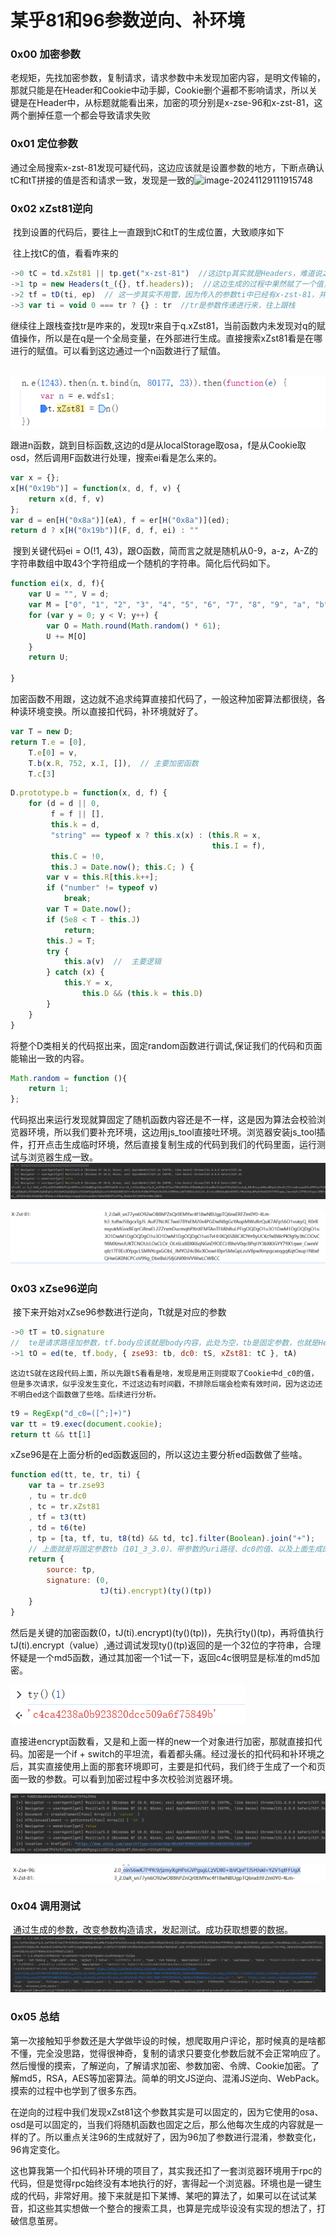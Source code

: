 # 某乎81和96参数逆向、补环境

### 0x00 加密参数

​	老规矩，先找加密参数，复制请求，请求参数中未发现加密内容，是明文传输的，那就只能是在Header和Cookie中动手脚，Cookie删个遍都不影响请求，所以关键是在Header中，从标题就能看出来，加密的项分别是x-zse-96和x-zst-81，这两个删掉任意一个都会导致请求失败

### 0x01 定位参数

​	通过全局搜索x-zst-81发现可疑代码，这边应该就是设置参数的地方，下断点确认tC和tT拼接的值是否和请求一致，发现是一致的![image-20241129111915748](E:\学习笔记\LearningDoc\逆向\知乎\x-zst-81和x-zse-96参数逆向.assets\image-20241129111915748.png)

### 0x02 xZst81逆向

​	找到设置的代码后，要往上一直跟到tC和tT的生成位置，大致顺序如下

​	往上找tC的值，看看咋来的

```js
->0 tC = td.xZst81 || tp.get("x-zst-81")  //这边tp其实就是Headers，难道说之前就已经将x-zst-81赋过值？
->1 tp = new Headers(t_({}, tf.headers));  //这边生成的过程中果然赋了一个值，并且tf.headers里面包含了x-zst-81
->2 tf = tD(ti, ep)  // 这一步其实不用管，因为传入的参数ti中已经有x-zst-81，并且经过对比，值是相同的，该函数并没有操作该值
->3 var ti = void 0 === tr ? {} : tr  //tr是参数传递进行来，往上跟栈
```

​	继续往上跟栈查找tr是咋来的，发现tr来自于q.xZst81，当前函数内未发现对q的赋值操作，所以是在q是一个全局变量，在外部进行生成。直接搜索xZst81看是在哪进行的赋值。可以看到这边通过一个n函数进行了赋值。

​	![image-20241208201849006](x-zst-81和x-zse-96参数逆向.assets/image-20241208201849006.png)

​	跟进n函数，跳到目标函数,这边的d是从localStorage取osa，f是从Cookie取osd，然后调用F函数进行处理，搜索ei看是怎么来的。

```js
var x = {};
x[H("0x19b")] = function(x, d, f, v) {
    return x(d, f, v)
};
var d = en[H("0x8a")](eA), f = er[H("0x8a")](ed);
return d ? x[H("0x19b")](F, d, f, ei) : ""
```

​	搜到关键代码ei = O(!1, 43)，跟O函数，简而言之就是随机从0-9，a-z，A-Z的字符串数组中取43个字符组成一个随机的字符串。简化后代码如下。

```js
function ei(x, d, f){
    var U = "", V = d;
    var M = ["0", "1", "2", "3", "4", "5", "6", "7", "8", "9", "a", "b", "c", "d", "e", "f", "g", "h", "i", "j", "k", "l", "m", "n", "o", "p", "q", "r", "s", "t", "u", "v", "w", "x", "y", "z", "A", "B", "C", "D", "E", "F", "G", "H", "I", "J", "K", "L", "M", "N", "O", "P", "Q", "R", "S", "T", "U", "V", "W", "X", "Y", "Z"];
    for (var y = 0; y < V; y++) {
        var O = Math.round(Math.random() * 61);
        U += M[O]
    }
    return U;

}
```

​	加密函数不用跟，这边就不追求纯算直接扣代码了，一般这种加密算法都很绕，各种读环境变换。所以直接扣代码，补环境就好了。

 ```js
 var T = new D;
 return T.e = [0],
     T.e[0] = v,
     T.b(x.R, 752, x.I, []),  // 主要加密函数
     T.c[3]
 ```

```js
D.prototype.b = function(x, d, f) {
    for (d = d || 0,
         f = f || [],
         this.k = d,
         "string" == typeof x ? this.x(x) : (this.R = x,
                                             this.I = f),
         this.C = !0,
         this.J = Date.now(); this.C; ) {
        var v = this.R[this.k++];
        if ("number" != typeof v)
            break;
        var T = Date.now();
        if (5e8 < T - this.J)
            return;
        this.J = T;
        try {
            this.a(v)  //  主要逻辑
        } catch (x) {
            this.Y = x,
                this.D && (this.k = this.D)
        }
    }
}
```

将整个D类相关的代码抠出来，固定random函数进行调试,保证我们的代码和页面能输出一致的内容。

```js
Math.random = function (){
    return 1;
};
```

代码抠出来运行发现就算固定了随机函数内容还是不一样，这是因为算法会校验浏览器环境，所以我们要补充环境，这边用js_tool直接吐环境。浏览器安装js_tool插件，打开点击生成临时环境，然后直接复制生成的代码到我们的代码里面，运行测试与浏览器生成一致。	![image-20241209112219129](x-zst-81和x-zse-96参数逆向.assets/image-20241209112219129.png)

![image-20241209112301535](x-zst-81和x-zse-96参数逆向.assets/image-20241209112301535.png)

### 0x03 xZse96逆向

​	接下来开始对xZse96参数进行逆向，Tt就是对应的参数

```js
->0 tT = tO.signature
//  te是请求路径加参数，tf.body应该就是body内容，此处为空，tb是固定参数，也就是Header中的x-zse-93，值为101_3_3.0，tS是一段字符串加一个类似时间戳的形式，tC是另一个加密参数。
->1 tO = ed(te, tf.body, { zse93: tb, dc0: tS, xZst81: tC }, tA)
```

	这边tS就在这段代码上面，所以先跟tS看看是啥，发现是用正则提取了Cookie中d_c0的值，但是多次请求，似乎没发生变化，不过这边有时间戳，不排除后端会检索有效时间，因为这边还不明白ed这个函数做了些啥。后续进行分析。

```js
t9 = RegExp("d_c0=([^;]+)")
var tt = t9.exec(document.cookie);
return tt && tt[1]
```

xZse96是在上面分析的ed函数返回的，所以这边主要分析ed函数做了些啥。

```js
function ed(tt, te, tr, ti) {
    var ta = tr.zse93
    , tu = tr.dc0
    , tc = tr.xZst81
    , tf = t3(tt)
    , td = t6(te)
    , tp = [ta, tf, tu, t8(td) && td, tc].filter(Boolean).join("+");
    // 上面就是将固定参数tb（101_3_3.0）、带参数的uri路径、dc0的值、以及上面生成的xZst81的值通过+拼接在一起
    return {
        source: tp,
        signature: (0,
                    tJ(ti).encrypt)(ty()(tp))
    }
}
```

然后是关键的加密函数(0，tJ(ti).encrypt)(ty()(tp))，先执行ty()(tp)，再将值执行tJ(ti).encrypt（value）,通过调试发现ty()(tp)返回的是一个32位的字符串，合理怀疑是一个md5函数，通过其加密一个1试一下，返回c4c很明显是标准的md5加密。

![image-20241209115215612](x-zst-81和x-zse-96参数逆向.assets/image-20241209115215612.png)

直接进encrypt函数看，又是和上面一样的new一个对象进行加密，那就直接扣代码。加密是一个if + switch的平坦流，看着都头痛。经过漫长的扣代码和补环境之后，其实直接使用上面的那套环境即可，主要是扣代码，我们终于生成了一个和页面一致的参数。可以看到加密过程中多次校验浏览器环境。

![image-20241209143722996](x-zst-81和x-zse-96参数逆向.assets/image-20241209143722996.png)

![image-20241209143825622](x-zst-81和x-zse-96参数逆向.assets/image-20241209143825622.png)

### 0x04 调用测试

​	通过生成的参数，改变参数构造请求，发起测试。成功获取想要的数据。![image-20241209155043067](x-zst-81和x-zse-96参数逆向.assets/image-20241209155043067.png)

### 0x05 总结

​	第一次接触知乎参数还是大学做毕设的时候，想爬取用户评论，那时候真的是啥都不懂，完全没思路，觉得很神奇，复制的请求只要变化参数后就不会正常响应了。然后慢慢的摸索，了解逆向，了解请求加密、参数加密、令牌、Cookie加密。了解md5，RSA，AES等加密算法。简单的明文JS逆向、混淆JS逆向、WebPack。摸索的过程中也学到了很多东西。

​	在逆向的过程中我们发现xZst81这个参数其实是可以固定的，因为它使用的osa、osd是可以固定的，当我们将随机函数也固定之后，那么他每次生成的内容就是一样的了。所以重点关注96的生成就好了，因为96加了参数进行混淆，参数变化，96肯定变化。

​	这也算我第一个扣代码补环境的项目了，其实我还扣了一套浏览器环境用于rpc的代码，但是觉得rpc始终没有本地执行的好，害得起一个浏览器。环境也是一键生成的代码，非常好用。接下来就是扣下某博、某吧的算法了，如果可以在试试某音，扣这些其实想做一个整合的搜索工具，也算是完成毕设没有实现的想法了，打破信息茧房。
